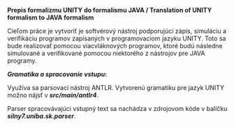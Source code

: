 **Prepis formalizmu UNITY do formalismu JAVA / Translation of UNITY formalism to JAVA formalism**

Cieľom práce je vytvoriť je softvérový nástroj podporujúci zápis, simuláciu a verifikáciu programov zapísaných v programovaciom jazyku UNITY. Toto sa bude realizovať pomocou viacvláknových programov, ktoré budú následne simulované a verifikované pomocou niektorého z nástrojov pre JAVA programy.


**_Gramatika a spracovanie vstupu_:**

Využíva sa parsovací nástroj ANTLR. Vytvorenú gramatiku pre jazyk UNITY
možno nájsť v **_src/main/antlr4_**.

Parser spracovávajúci vstupný text sa nachádza v zdrojovom kóde v 
balíčku **_silny7.uniba.sk.parser_**.

